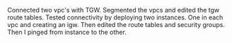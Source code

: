 Connected two vpc's with TGW. Segmented the vpcs and edited the tgw route tables. 
Tested connectivity by deploying two instances. One in each vpc and creating an igw. Then edited the route tables and security groups. Then I pinged from instance to the other. 
